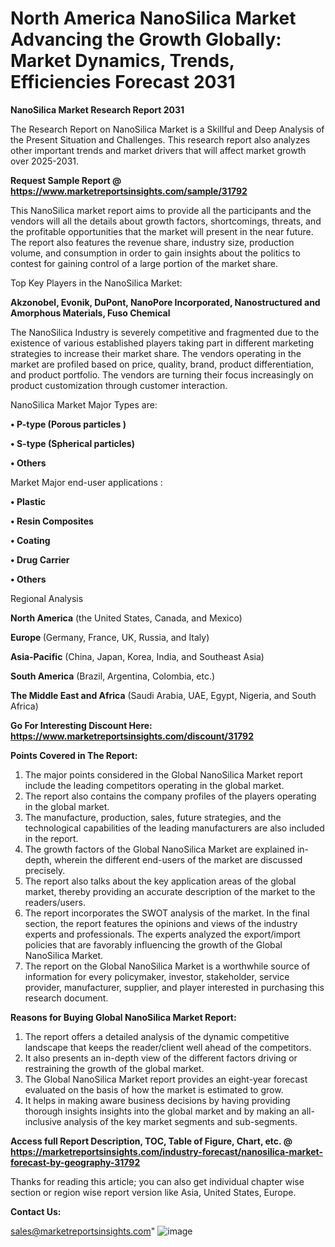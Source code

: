  # North America NanoSilica Market Advancing the Growth Globally: Market Dynamics, Trends, Efficiencies Forecast 2031

<strong>NanoSilica Market Research Report 2031</strong>

The Research Report on NanoSilica Market is a Skillful and Deep Analysis of the Present Situation and Challenges. This research report also analyzes other important trends and market drivers that will affect market growth over 2025-2031.

<strong>Request Sample Report @ <a href=https://www.marketreportsinsights.com/sample/31792>https://www.marketreportsinsights.com/sample/31792</a></strong>

This NanoSilica market report aims to provide all the participants and the vendors will all the details about growth factors, shortcomings, threats, and the profitable opportunities that the market will present in the near future. The report also features the revenue share, industry size, production volume, and consumption in order to gain insights about the politics to contest for gaining control of a large portion of the market share.

Top Key Players in the NanoSilica Market:

<strong>Akzonobel, Evonik, DuPont, NanoPore Incorporated, Nanostructured and Amorphous Materials, Fuso Chemical</strong>

The NanoSilica Industry is severely competitive and fragmented due to the existence of various established players taking part in different marketing strategies to increase their market share. The vendors operating in the market are profiled based on price, quality, brand, product differentiation, and product portfolio. The vendors are turning their focus increasingly on product customization through customer interaction.

NanoSilica Market Major Types are:

<strong>• P-type (Porous particles )

• S-type (Spherical particles)

• Others</strong>

Market Major end-user applications :

<strong>• Plastic

• Resin Composites

• Coating

• Drug Carrier

• Others</strong>

Regional Analysis

</u><strong><b>North America</b></strong> (the United States, Canada, and Mexico)

<strong><b>Europe </b></strong>(Germany, France, UK, Russia, and Italy)

<strong><b>Asia-Pacific</b></strong> (China, Japan, Korea, India, and Southeast Asia)

<strong><b>South America</b></strong> (Brazil, Argentina, Colombia, etc.)

<strong><b>The Middle East and Africa</b></strong> (Saudi Arabia, UAE, Egypt, Nigeria, and South Africa)

<strong>Go For Interesting Discount Here: <a href=https://www.marketreportsinsights.com/discount/31792>https://www.marketreportsinsights.com/discount/31792</a></strong>

<strong>Points Covered in The Report:</strong>
<ol>
  <li>The major points considered in the Global NanoSilica Market report include the leading competitors operating in the global market.</li>
  <li>The report also contains the company profiles of the players operating in the global market.</li>
  <li>The manufacture, production, sales, future strategies, and the technological capabilities of the leading manufacturers are also included in the report.</li>
  <li>The growth factors of the Global NanoSilica Market are explained in-depth, wherein the different end-users of the market are discussed precisely.</li>
  <li>The report also talks about the key application areas of the global market, thereby providing an accurate description of the market to the readers/users.</li>
  <li>The report incorporates the SWOT analysis of the market. In the final section, the report features the opinions and views of the industry experts and professionals. The experts analyzed the export/import policies that are favorably influencing the growth of the Global NanoSilica Market.</li>
  <li>The report on the Global NanoSilica Market is a worthwhile source of information for every policymaker, investor, stakeholder, service provider, manufacturer, supplier, and player interested in purchasing this research document.</li>
</ol>
<strong>Reasons for Buying Global NanoSilica Market Report:</strong>

<ol>
  <li>The report offers a detailed analysis of the dynamic competitive landscape that keeps the reader/client well ahead of the competitors.</li>
  <li>It also presents an in-depth view of the different factors driving or restraining the growth of the global market.</li>
  <li>The Global NanoSilica Market report provides an eight-year forecast evaluated on the basis of how the market is estimated to grow.</li>
  <li>It helps in making aware business decisions by having providing thorough insights insights into the global market and by making an all-inclusive analysis of the key market segments and sub-segments.</li>
</ol>
<strong>Access full Report Description, TOC, Table of Figure, Chart, etc. @ <a href=https://marketreportsinsights.com/industry-forecast/nanosilica-market-forecast-by-geography-31792>https://marketreportsinsights.com/industry-forecast/nanosilica-market-forecast-by-geography-31792</a></strong>


Thanks for reading this article; you can also get individual chapter wise section or region wise report version like Asia, United States, Europe.

<strong>Contact Us:</strong>

sales@marketreportsinsights.com"
![image](https://github.com/user-attachments/assets/658d9321-01a2-4314-af55-25033745ff79)
